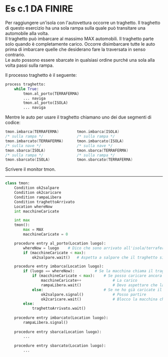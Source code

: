 # Es c.1 DA FINIRE

Per raggiungere un'isola con l'autovettura occorre un traghetto. Il traghetto di questo esercizio ha una sola rampa sulla quale può transitare una automobile alla volta. \
Il traghetto può imbarcare al massimo MAX automobili. Il traghetto parte solo quando è completamente carico. Occorre disimbarcare tutte le auto prima di imbarcare quelle che desiderano fare la traversata in senso contrario. \
Le auto possono essere sbarcate in qualsiasi ordine purché una sola alla volta passi sulla rampa.

Il processo traghetto è il seguente:
``` python
process traghetto:
    while True:
        tmon.al_porto(TERRAFERMA)
        ... naviga
        tmon.al_porto(ISOLA)
        ... naviga
```

Mentre le auto per usare il traghetto chiamano uno dei due segmenti di codice:
``` c
tmon.imbarca(TERRAFERMA)        tmon.imbarca(ISOLA)
/* sulla rampa */               /* sulla rampa */
tmon.imbarcato(TERRAFERMA)      tmon.imbarcato(ISOLA)
/* sulla nave */                /* sulla nave */
tmon.sbarca(ISOLA)              tmon.sbarca(TERRAFERMA)
/* sulla rampa */               /* sulla rampa */
tmon.sbarcato(ISOLA)            tmon.sbarcato(TERRAFERMA)
```

Scrivere il monitor tmon.

---

``` python
class tmon:
    Condition ok2salpare
    Condition ok2caricare
    Condition rampaLibera
    Condition traghettoArrivato
    Location whereNow
    int macchineCaricate

    int max
    tmon():
        max = MAX
        macchineCaricate = 0

    procedure entry al_porto(Location luogo):
        whereNow = luogo    # Dico che sono arrivato all'isola/terraferma
        if (macchineCaricate < max):
            ok2salpare.wait()   # Aspetta a salpare che il traghetto sia pieno

    procedure entry imbarca(Location luogo):
        if (luogo == whereNow):         # Se la macchina chiama il traghetto quando è da lui
            if (macchineCaricate < max):    # Se posso caricare ancora una macchina
                macchineCaricate++              # La carico
                rampaLibera.wait()              # Devo aspettare che la rampa si liberi
            else:                           # Se ne ho già caricate il massimo
                ok2salpare.signal()             # Posso partire
                ok2caricare.wait()              # Blocco la macchina che sta salendo
        else:
            traghettoArrivato.wait()
        
    procedure entry imbarcato(Location luogo):
        rampaLibera.signal()
        
    procedure entry sbarca(Location luogo):
        ...
        
    procedure entry sbarcato(Location luogo):
        ...
```
